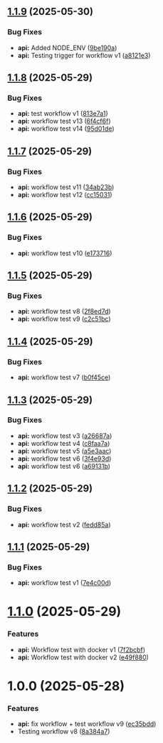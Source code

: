 ## [1.1.9](https://github.com/famasboy888/mern_stack_realty/compare/api-v1.1.8...api-v1.1.9) (2025-05-30)


### Bug Fixes

* **api:** Added NODE_ENV ([9be190a](https://github.com/famasboy888/mern_stack_realty/commit/9be190a40fb3b5907c76219d7a7341fbc832e8f7))
* **api:** Testing trigger for workflow v1 ([a8121e3](https://github.com/famasboy888/mern_stack_realty/commit/a8121e33ffa878125cc96c2f8e8088902a1cc7a2))

## [1.1.8](https://github.com/famasboy888/mern_stack_realty/compare/api-v1.1.7...api-v1.1.8) (2025-05-29)


### Bug Fixes

* **api:** test workflow v1 ([813e7a1](https://github.com/famasboy888/mern_stack_realty/commit/813e7a1aead19565b4c7e4cf1b54e5b9a868fa33))
* **api:** workflow test v13 ([6f4cf6f](https://github.com/famasboy888/mern_stack_realty/commit/6f4cf6fdfadec43f97413e542c915fdd1b1c25d2))
* **api:** workflow test v14 ([95d01de](https://github.com/famasboy888/mern_stack_realty/commit/95d01defe73237644e7ce4bc9826761fa35738c4))

## [1.1.7](https://github.com/famasboy888/mern_stack_realty/compare/api-v1.1.6...api-v1.1.7) (2025-05-29)


### Bug Fixes

* **api:** workflow test v11 ([34ab23b](https://github.com/famasboy888/mern_stack_realty/commit/34ab23be124e486041e92d52d95fdca3a29d5371))
* **api:** workflow test v12 ([cc15031](https://github.com/famasboy888/mern_stack_realty/commit/cc150313fe54faae3e3ab48139edef27bc6acf07))

## [1.1.6](https://github.com/famasboy888/mern_stack_realty/compare/api-v1.1.5...api-v1.1.6) (2025-05-29)


### Bug Fixes

* **api:** workflow test v10 ([e173716](https://github.com/famasboy888/mern_stack_realty/commit/e17371668ca477b7a462b166f6425c56ba3c3d39))

## [1.1.5](https://github.com/famasboy888/mern_stack_realty/compare/api-v1.1.4...api-v1.1.5) (2025-05-29)


### Bug Fixes

* **api:** workflow test v8 ([2f8ed7d](https://github.com/famasboy888/mern_stack_realty/commit/2f8ed7dcf543ba76d8421d45759872ae65804e20))
* **api:** workflow test v9 ([c2c51bc](https://github.com/famasboy888/mern_stack_realty/commit/c2c51bc72c4037629b4bf2ffbf1228d7940066c3))

## [1.1.4](https://github.com/famasboy888/mern_stack_realty/compare/api-v1.1.3...api-v1.1.4) (2025-05-29)


### Bug Fixes

* **api:** workflow test v7 ([b0f45ce](https://github.com/famasboy888/mern_stack_realty/commit/b0f45ceb98b1ed87f3e52a319de992303c200d5f))

## [1.1.3](https://github.com/famasboy888/mern_stack_realty/compare/api-v1.1.2...api-v1.1.3) (2025-05-29)


### Bug Fixes

* **api:** workflow test v3 ([a26687a](https://github.com/famasboy888/mern_stack_realty/commit/a26687a27a514ac40e789d97cd0042a3c3ab1886))
* **api:** workflow test v4 ([c8faa7a](https://github.com/famasboy888/mern_stack_realty/commit/c8faa7a6d498c02062d8c11edd02673d889b99ba))
* **api:** workflow test v5 ([a5e3aac](https://github.com/famasboy888/mern_stack_realty/commit/a5e3aacebff9786f38bc6844fcb1f7fcda9e1356))
* **api:** workflow test v6 ([3f4e93d](https://github.com/famasboy888/mern_stack_realty/commit/3f4e93ddc96f0292b80481a0eb180dca3e72bcce))
* **api:** workflow test v6 ([a69131b](https://github.com/famasboy888/mern_stack_realty/commit/a69131b5155c4f019622daba7b1698d4cf8e81e8))

## [1.1.2](https://github.com/famasboy888/mern_stack_realty/compare/api-v1.1.1...api-v1.1.2) (2025-05-29)


### Bug Fixes

* **api:** workflow test v2 ([fedd85a](https://github.com/famasboy888/mern_stack_realty/commit/fedd85a4873a5a07732fc984b4794c739c50f3e7))

## [1.1.1](https://github.com/famasboy888/mern_stack_realty/compare/api-v1.1.0...api-v1.1.1) (2025-05-29)


### Bug Fixes

* **api:** workflow test v1 ([7e4c00d](https://github.com/famasboy888/mern_stack_realty/commit/7e4c00d23f3ddf8741599110d2f31cf8cea95372))

# [1.1.0](https://github.com/famasboy888/mern_stack_realty/compare/api-v1.0.0...api-v1.1.0) (2025-05-29)


### Features

* **api:** Workflow test with docker v1 ([7f2bcbf](https://github.com/famasboy888/mern_stack_realty/commit/7f2bcbffd38917f9124a25014b7d2b0022d936e8))
* **api:** Workflow test with docker v2 ([e49f880](https://github.com/famasboy888/mern_stack_realty/commit/e49f8800372ce184cbfab3ec08f72b9b5f4e2725))

# 1.0.0 (2025-05-28)


### Features

* **api:** fix workflow + test workflow v9 ([ec35bdd](https://github.com/famasboy888/mern_stack_realty/commit/ec35bdd0f8223e5427017709eaad568f915c1881))
* Testing workflow v8 ([8a384a7](https://github.com/famasboy888/mern_stack_realty/commit/8a384a7b85f535a16042315cdbe1cc1e43d89379))
